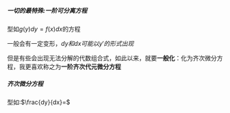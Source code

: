 ##### 一切的最特殊:一阶可分离方程
型如$g(y)dy=f(x)dx$的方程

一般会有一定变形，$dy和dx可能以y'的形式出现$

但是有些会出现无法分解的代数组合式，如此以来，就要**一般化**：化为齐次微分方程，我更喜欢称之为**一阶齐次代元微分方程**
##### 齐次微分方程
型如:$\frac{dy}{dx}=\$